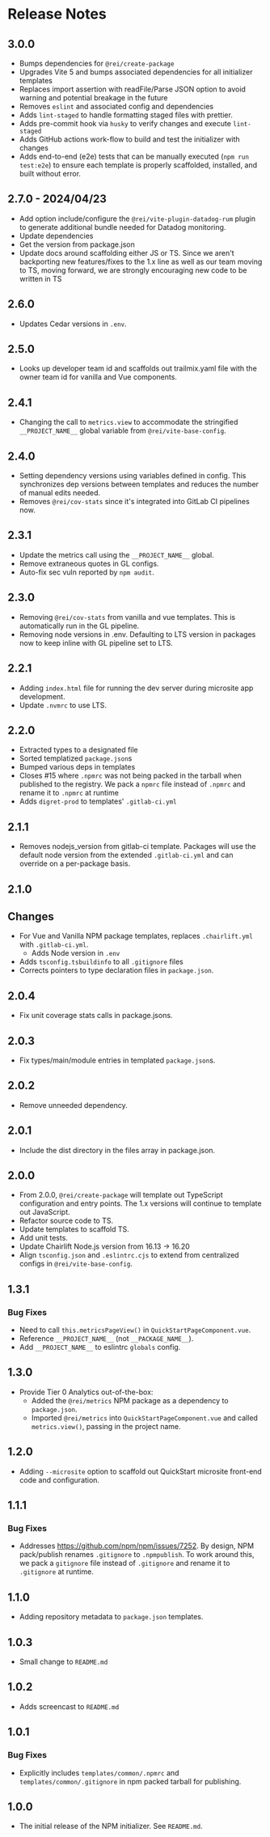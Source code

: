 # Release Notes

## 3.0.0

- Bumps dependencies for `@rei/create-package`
- Upgrades Vite 5 and bumps associated dependencies for all initializer templates
- Replaces import assertion with readFile/Parse JSON option to avoid warning and potential breakage in the future
- Removes `eslint` and associated config and dependencies
- Adds `lint-staged` to handle formatting staged files with prettier.
- Adds pre-commit hook via `husky` to verify changes and execute `lint-staged`
- Adds GitHub actions work-flow to build and test the initializer with changes
- Adds end-to-end (e2e) tests that can be manually executed (`npm run test:e2e`) to ensure each template is properly scaffolded, installed, and built without error.

## 2.7.0 - 2024/04/23

- Add option include/configure the `@rei/vite-plugin-datadog-rum` plugin to generate additional bundle needed for Datadog monitoring.
- Update dependencies
- Get the version from package.json
- Update docs around scaffolding either JS or TS. Since we aren't backporting new features/fixes to the 1.x line as well as our team moving to TS, moving forward, we are strongly encouraging new code to be written in TS

## 2.6.0

- Updates Cedar versions in `.env`.

## 2.5.0

- Looks up developer team id and scaffolds out trailmix.yaml file with the owner team id for vanilla and Vue components.

## 2.4.1

- Changing the call to `metrics.view` to accommodate the stringified `__PROJECT_NAME__` global variable from `@rei/vite-base-config`.

## 2.4.0

- Setting dependency versions using variables defined in config. This synchronizes dep versions between templates and reduces the number of manual edits needed.
- Removes `@rei/cov-stats` since it's integrated into GitLab CI pipelines now.

## 2.3.1

- Update the metrics call using the `__PROJECT_NAME__` global.
- Remove extraneous quotes in GL configs.
- Auto-fix sec vuln reported by `npm audit`.

## 2.3.0

- Removing `@rei/cov-stats` from vanilla and vue templates. This is automatically run in the GL pipeline.
- Removing node versions in .env. Defaulting to LTS version in packages now to keep inline with GL pipeline set to LTS.

## 2.2.1

- Adding `index.html` file for running the dev server during microsite app development.
- Update `.nvmrc` to use LTS.

## 2.2.0

- Extracted types to a designated file
- Sorted templatized `package.json`s
- Bumped various deps in templates
- Closes #15 where `.npmrc` was not being packed in the tarball when published to the registry. We pack a `npmrc` file instead of `.npmrc` and rename it to `.npmrc` at runtime
- Adds `digret-prod` to templates' `.gitlab-ci.yml`

## 2.1.1

- Removes nodejs_version from gitlab-ci template. Packages will use the default node version from the extended `.gitlab-ci.yml` and can override on a per-package basis.

## 2.1.0

## Changes

- For Vue and Vanilla NPM package templates, replaces `.chairlift.yml` with `.gitlab-ci.yml`.
  - Adds Node version in `.env`
- Adds `tsconfig.tsbuildinfo` to all `.gitignore` files
- Corrects pointers to type declaration files in `package.json`.

## 2.0.4

- Fix unit coverage stats calls in package.jsons.

## 2.0.3

- Fix types/main/module entries in templated `package.json`s.

## 2.0.2

- Remove unneeded dependency.

## 2.0.1

- Include the dist directory in the files array in package.json.

## 2.0.0

- From 2.0.0, `@rei/create-package` will template out TypeScript configuration and entry points. The 1.x versions will continue to template out JavaScript.
- Refactor source code to TS.
- Update templates to scaffold TS.
- Add unit tests.
- Update Chairlift Node.js version from 16.13 -> 16.20
- Align `tsconfig.json` and `.eslintrc.cjs` to extend from centralized configs in `@rei/vite-base-config`.

## 1.3.1

### Bug Fixes

- Need to call `this.metricsPageView()` in `QuickStartPageComponent.vue`.
- Reference `__PROJECT_NAME__` (not `__PACKAGE_NAME__`).
- Add `__PROJECT_NAME__` to eslintrc `globals` config.

## 1.3.0

- Provide Tier 0 Analytics out-of-the-box:
  - Added the `@rei/metrics` NPM package as a dependency to `package.json`.
  - Imported `@rei/metrics` into `QuickStartPageComponent.vue` and called `metrics.view()`, passing in the project name.

## 1.2.0

- Adding `--microsite` option to scaffold out QuickStart microsite front-end code and configuration.

## 1.1.1

### Bug Fixes

- Addresses https://github.com/npm/npm/issues/7252. By design, NPM pack/publish renames `.gitignore` to `.npmpublish`. To work around this, we pack a `gitignore` file instead of `.gitignore` and rename it to `.gitignore` at runtime.

## 1.1.0

- Adding repository metadata to `package.json` templates.

## 1.0.3

- Small change to `README.md`

## 1.0.2

- Adds screencast to `README.md`

## 1.0.1

### Bug Fixes

- Explicitly includes `templates/common/.npmrc` and `templates/common/.gitignore` in npm packed tarball for publishing.

## 1.0.0

- The initial release of the NPM initializer. See `README.md`.
